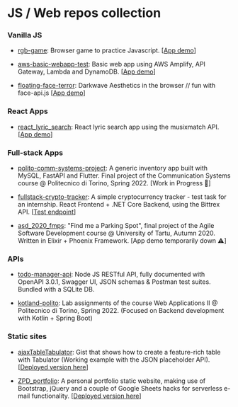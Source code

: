 # JS / Web repos collection

### Vanilla JS

- [rgb-game](https://github.com/linomp/rgb-game): Browser game to practice Javascript. [[App demo](https://linomp.github.io/rgb-game/)]

- [aws-basic-webapp-test](https://github.com/linomp/aws-basic-webapp-test): Basic web app using AWS Amplify, API Gateway, Lambda and DynamoDB. [[App demo](https://main.d2hio3mz4oolpj.amplifyapp.com/)]

- [floating-face-terror](https://github.com/linomp/floating-face-terror): Darkwave Aesthetics in the browser // fun with face-api.js [[App demo](https://linomp.github.io/floating-face-terror/)]

### React Apps

- [react_lyric_search](https://github.com/linomp/react_lyric_search): React lyric search app using the musixmatch API. [[App demo](https://linomp.github.io/react_lyric_search)]


### Full-stack Apps

- [polito-comm-systems-project](https://github.com/linomp/polito-comm-systems-project): A generic inventory app built with MySQL, FastAPI and Flutter. Final project of the Communication Systems course @ Politecnico di Torino, Spring 2022. [Work in Progress 🚧]

- [fullstack-crypto-tracker](https://github.com/linomp/fullstack-crypto-tracker): A simple cryptocurrency tracker - test task for an internship. React Frontend + .NET Core Backend, using the Bittrex API. [[Test endpoint](http://165.227.107.127:5000/api/Ticks)]

- [asd_2020_fmps](https://github.com/linomp/asd_2020_fmps): "Find me a Parking Spot", final project of the Agile Software Development course @ University of Tartu, Autumn 2020. Written in Elixir + Phoenix Framework. [App demo temporarily down :warning:]

### APIs
- [todo-manager-api](https://github.com/linomp/todo-manager-api): Node JS RESTful API, fully documented with OpenAPI 3.0.1, Swagger UI, JSON schemas & Postman test suites. Bundled with a SQLite DB.

- [kotland-polito](https://github.com/kotland-polito): Lab assignments of the course Web Applications II @ Politecnico di Torino, Spring 2022. (Focused on Backend development with Kotlin + Spring Boot)



### Static sites
- [ajaxTableTabulator](https://gist.github.com/linomp/f33911e69b6cab80c8927911fab3ccb3): Gist that shows how to create a feature-rich table with Tabulator (Working example with the JSON placeholder API). [[Deployed version here](https://admiring-cori-5f2b7e.netlify.com/)]
  
- [ZPD_portfolio](https://github.com/linomp/ZPD_portfolio): A personal portfolio static website, making use of Bootstrap, jQuery and a couple of Google Sheets hacks for serverless e-mail functionality. [[Deployed version here](https://linomp.github.io/ZPD_portfolio)]

